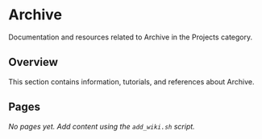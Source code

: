 # Archive

Documentation and resources related to Archive in the Projects category.

## Overview

This section contains information, tutorials, and references about Archive.

## Pages

*No pages yet. Add content using the `add_wiki.sh` script.*

